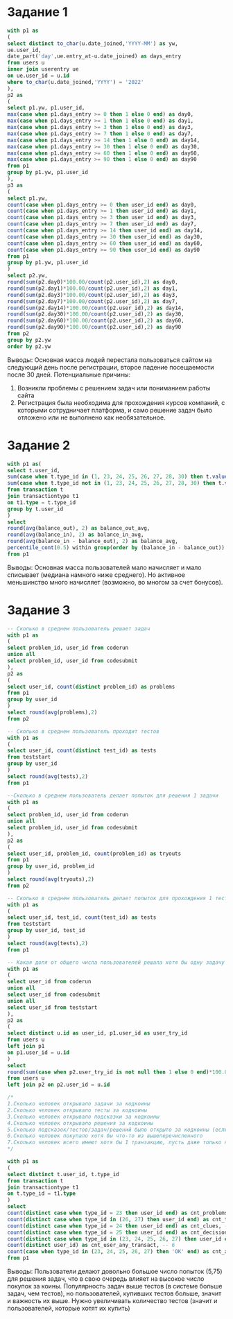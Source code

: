# Задание 1
```sql
with p1 as 
(
select distinct to_char(u.date_joined,'YYYY-MM') as yw, 
ue.user_id, 
date_part('day',ue.entry_at-u.date_joined) as days_entry 
from users u 
inner join userentry ue
on ue.user_id = u.id 
where to_char(u.date_joined,'YYYY') = '2022'
),
p2 as
(
select p1.yw, p1.user_id,
max(case when p1.days_entry >= 0 then 1 else 0 end) as day0,
max(case when p1.days_entry >= 1 then 1 else 0 end) as day1,
max(case when p1.days_entry >= 3 then 1 else 0 end) as day3,
max(case when p1.days_entry >= 7 then 1 else 0 end) as day7,
max(case when p1.days_entry >= 14 then 1 else 0 end) as day14,
max(case when p1.days_entry >= 30 then 1 else 0 end) as day30,
max(case when p1.days_entry >= 60 then 1 else 0 end) as day60,
max(case when p1.days_entry >= 90 then 1 else 0 end) as day90 
from p1 
group by p1.yw, p1.user_id 
),
p3 as
(
select p1.yw, 
count(case when p1.days_entry >= 0 then user_id end) as day0,
count(case when p1.days_entry >= 1 then user_id end) as day1,
count(case when p1.days_entry >= 3 then user_id end) as day3,
count(case when p1.days_entry >= 7 then user_id end) as day7,
count(case when p1.days_entry >= 14 then user_id end) as day14,
count(case when p1.days_entry >= 30 then user_id end) as day30,
count(case when p1.days_entry >= 60 then user_id end) as day60,
count(case when p1.days_entry >= 90 then user_id end) as day90 
from p1 
group by p1.yw, p1.user_id 
)
select p2.yw, 
round(sum(p2.day0)*100.00/count(p2.user_id),2) as day0,
round(sum(p2.day1)*100.00/count(p2.user_id),2) as day1,
round(sum(p2.day3)*100.00/count(p2.user_id),2) as day3,
round(sum(p2.day7)*100.00/count(p2.user_id),2) as day7,
round(sum(p2.day14)*100.00/count(p2.user_id),2) as day14, 
round(sum(p2.day30)*100.00/count(p2.user_id),2) as day30,
round(sum(p2.day60)*100.00/count(p2.user_id),2) as day60,
round(sum(p2.day90)*100.00/count(p2.user_id),2) as day90 
from p2 
group by p2.yw
order by p2.yw
```
Выводы: Основная масса людей перестала пользоваться сайтом на следующий день после регистрации, второе падение посещаемости после 30 дней. Потенциальные причины:
1. Возникли проблемы с решением задач или пониманием работы сайта
2. Регистрация была необходима для прохождения курсов компаний, с которыми сотрудничает платформа, и само решение задач было отложено или не выполнено как необязательное.

# Задание 2

```sql
with p1 as( 
select t.user_id,
sum(case when t.type_id in (1, 23, 24, 25, 26, 27, 28, 30) then t.value else 0 end) as balance_out,
sum(case when t.type_id not in (1, 23, 24, 25, 26, 27, 28, 30) then t.value else 0 end) as balance_in
from transaction t 
join transactiontype t1
on t1.type = t.type_id 
group by t.user_id
)
select 
round(avg(balance_out), 2) as balance_out_avg, 
round(avg(balance_in), 2) as balance_in_avg, 
round(avg(balance_in - balance_out), 2) as balance_avg, 
percentile_cont(0.5) within group(order by (balance_in - balance_out)) as balance_median 
from p1
```
Выводы: Основная масса пользователей мало начисляет и мало списывает (медиана намного ниже среднего). Но активное меньшинство много начисляет (возможно, во многом за счет бонусов).

# Задание 3
```sql
-- Сколько в среднем пользователь решает задач 
with p1 as 
(
select problem_id, user_id from coderun 
union all 
select problem_id, user_id from codesubmit 
), 
p2 as
(
select user_id, count(distinct problem_id) as problems 
from p1
group by user_id 
)
select round(avg(problems),2) 
from p2

-- Сколько в среднем пользователь проходит тестов 
with p1 as 
(
select user_id, count(distinct test_id) as tests 
from teststart
group by user_id 
)
select round(avg(tests),2) 
from p1

--Сколько в среднем пользователь делает попыток для решения 1 задачи
with p1 as 
(
select problem_id, user_id from coderun 
union all 
select problem_id, user_id from codesubmit 
), 
p2 as
(
select user_id, problem_id, count(problem_id) as tryouts 
from p1
group by user_id, problem_id 
)
select round(avg(tryouts),2) 
from p2

-- Сколько в среднем пользователь делает попыток для прохождения 1 теста
with p1 as 
(
select user_id, test_id, count(test_id) as tests 
from teststart
group by user_id, test_id 
)
select round(avg(tests),2) 
from p1

-- Какая доля от общего числа пользователей решала хотя бы одну задачу или начинала проходить хотя бы один тест
with p1 as 
(
select user_id from coderun
union all
select user_id from codesubmit 
union all
select user_id from teststart 
), 
p2 as
(
select distinct u.id as user_id, p1.user_id as user_try_id
from users u 
left join p1 
on p1.user_id = u.id 
)
select 
round(sum(case when p2.user_try_id is not null then 1 else 0 end)*100.00/count(u.id),2) as part
from users u
left join p2 on p2.user_id = u.id

/*
1.Сколько человек открывало задачи за кодкоины
2.Сколько человек открывало тесты за кодкоины
3.Сколько человек открывало подсказки за кодкоины
4.Сколько человек открывало решения за кодкоины
5.Сколько подсказок/тестов/задач/решений было открыто за кодкоины (если задача/... открыта разными людьми, то это считаем разными фактами открытия)
6.Сколько человек покупало хотя бы что-то из вышеперечисленного
7.Сколько человек всего имеют хотя бы 1 транзакцию, пусть даже только начисление
*/

with p1 as 
(
select distinct t.user_id, t.type_id 
from transaction t 
join transactiontype t1
on t.type_id = t1.type
)
select 
count(distinct case when type_id = 23 then user_id end) as cnt_problems, -- 1 
count(distinct case when type_id in (26, 27) then user_id end) as cnt_tests, -- 2 
count(distinct case when type_id = 24 then user_id end) as cnt_clues, -- 3 
count(distinct case when type_id = 25 then user_id end) as cnt_decisions, -- 4 
count(distinct case when type_id in (23, 24, 25, 26, 27) then user_id end) as cnt_all, -- 5 
count(distinct user_id) as cnt_user_any_transact, -- 6 
count(case when type_id in (23, 24, 25, 26, 27) then 'OK' end) as cnt_anytrans --7 
from p1 
```

Выводы: Пользователи делают довольно большое число попыток (5,75) для решения задач, что в свою очередь влияет на высокое число покупок за коины. 
Популярность задач выше тестов (в системе больше задач, чем тестов), но пользователей, купивших тестов больше, значит и важность их выше. 
Нужно увеличивать количество тестов (значит и пользователей, которые хотят их купить)

